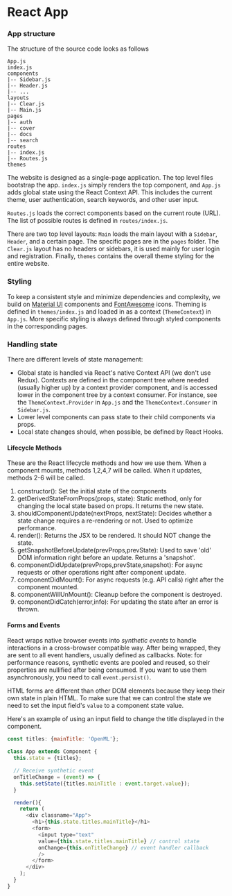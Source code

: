 # React App

### App structure
The structure of the source code looks as follows

```
App.js  
index.js  
components  
|-- Sidebar.js  
|-- Header.js  
|-- ...  
layouts  
|-- Clear.js  
|-- Main.js  
pages  
|-- auth  
|-- cover  
|-- docs  
|-- search  
routes  
|-- index.js  
|-- Routes.js  
themes  
```

The website is designed as a single-page application.
The top level files bootstrap the app. `index.js` simply renders the top component, and
`App.js` adds global state using the React Context API. This includes the current theme, user
authentication, search keywords, and other user input.

`Routes.js` loads the correct components based on the current route (URL). The list of
possible routes is defined in `routes/index.js`.

There are two top level layouts: `Main` loads the main layout with a `Sidebar`, `Header`,
and a certain page. The specific pages are in the `pages` folder. The `Clear.js` layout has no
headers or sidebars, it is used mainly for user login and registration. Finally, `themes` contains the overall theme styling for the entire website.

### Styling
To keep a consistent style and minimize dependencies and complexity, we build on [Material UI](https://material-ui.com/) components and [FontAwesome](https://fontawesome.com) icons. Theming is defined in `themes/index.js` and loaded in as a context (`ThemeContext`) in `App.js`. More specific styling
is always defined through styled components in the corresponding pages.


### Handling state
There are different levels of state management:  
* Global state is handled via React's native Context API (we don't use Redux). Contexts are defined in the component tree where needed (usually higher up) by a context provider component, and is accessed lower in the component tree by a context consumer. For instance, see the `ThemeContext.Provider` in `App.js` and the `ThemeContext.Consumer` in `Sidebar.js`.  
* Lower level components can pass state to their child components via props.  
* Local state changes should, when possible, be defined by React Hooks.  

#### Lifecycle Methods
These are the React lifecycle methods and how we use them. When a component mounts, methods 1,2,4,7 will be called. When it updates, methods 2-6 will be called.  

1. constructor(): Set the initial state of the components
2. getDerivedStateFromProps(props, state): Static method, only for changing the local state based on props. It returns the new state.
3. shouldComponentUpdate(nextProps, nextState): Decides whether a state change requires a re-rendering or not. Used to optimize performance.
4. render(): Returns the JSX to be rendered. It should NOT change the state.
5. getSnapshotBeforeUpdate(prevProps,prevState): Used to save 'old' DOM information right before an update. Returns a 'snapshot'.
6. componentDidUpdate(prevProps,prevState,snapshot): For async requests or other operations right after component update.
7. componentDidMount(): For async requests (e.g. API calls) right after the component mounted.
8. componentWillUnMount(): Cleanup before the component is destroyed.
9. componentDidCatch(error,info): For updating the state after an error is thrown.

#### Forms and Events
React wraps native browser events into _synthetic events_ to handle interactions in a cross-browser compatible way. After being wrapped, they are sent to
all event handlers, usually defined as callbacks. Note: for performance reasons, synthetic events are pooled and reused, so their properties are nullified after being consumed. If you want to use them asynchronously, you need to call `event.persist()`.

HTML forms are different than other DOM elements because they keep their own state in plain HTML. To make sure that we can control the state
we need to set the input field's `value` to a component state value.

Here's an example of using an input field to change the title displayed in the component.
``` javascript
const titles: {mainTitle: 'OpenML'};

class App extends Component {
  this.state = {titles};

  // Receive synthetic event
  onTitleChange = (event) => {
    this.setState({titles.mainTitle : event.target.value});
  }

  render(){
    return (      
      <div classname="App">
        <h1>{this.state.titles.mainTitle}</h1>
        <form>
          <input type="text"
          value={this.state.titles.mainTitle} // control state
          onChange={this.onTitleChange} // event handler callback
          />
        </form>
      </div>
    );
  }
}
```
